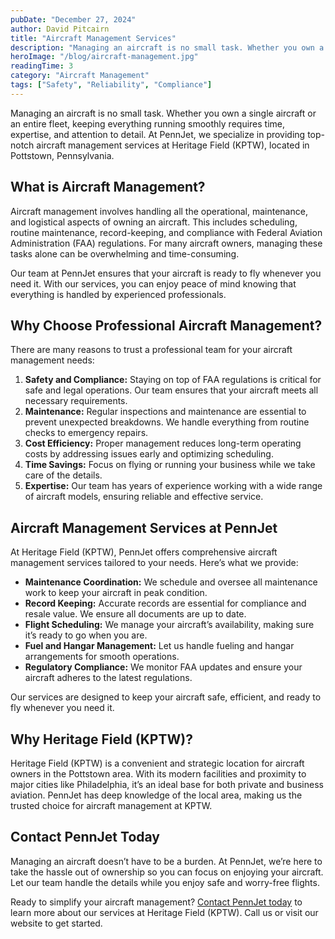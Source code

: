 ```yaml
---
pubDate: "December 27, 2024"
author: David Pitcairn
title: "Aircraft Management Services"
description: "Managing an aircraft is no small task. Whether you own a single aircraft or an entire fleet, keeping everything running smoothly requires time, expertise, and attention to detail. At PennJet, we specialize in providing top-notch aircraft management services at Heritage Field (KPTW), located in Pottstown, Pennsylvania."
heroImage: "/blog/aircraft-management.jpg"
readingTime: 3
category: "Aircraft Management"
tags: ["Safety", "Reliability", "Compliance"]
---
```


Managing an aircraft is no small task. Whether you own a single aircraft or an entire fleet, keeping everything running smoothly requires time, expertise, and attention to detail. At PennJet, we specialize in providing top-notch aircraft management services at Heritage Field (KPTW), located in Pottstown, Pennsylvania.

## What is Aircraft Management?

Aircraft management involves handling all the operational, maintenance, and logistical aspects of owning an aircraft. This includes scheduling, routine maintenance, record-keeping, and compliance with Federal Aviation Administration (FAA) regulations. For many aircraft owners, managing these tasks alone can be overwhelming and time-consuming.

Our team at PennJet ensures that your aircraft is ready to fly whenever you need it. With our services, you can enjoy peace of mind knowing that everything is handled by experienced professionals.

## Why Choose Professional Aircraft Management?

There are many reasons to trust a professional team for your aircraft management needs:

1. **Safety and Compliance:** Staying on top of FAA regulations is critical for safe and legal operations. Our team ensures that your aircraft meets all necessary requirements.
2. **Maintenance:** Regular inspections and maintenance are essential to prevent unexpected breakdowns. We handle everything from routine checks to emergency repairs.
3. **Cost Efficiency:** Proper management reduces long-term operating costs by addressing issues early and optimizing scheduling.
4. **Time Savings:** Focus on flying or running your business while we take care of the details.
5. **Expertise:** Our team has years of experience working with a wide range of aircraft models, ensuring reliable and effective service.

## Aircraft Management Services at PennJet

At Heritage Field (KPTW), PennJet offers comprehensive aircraft management services tailored to your needs. Here’s what we provide:

- **Maintenance Coordination:** We schedule and oversee all maintenance work to keep your aircraft in peak condition.
- **Record Keeping:** Accurate records are essential for compliance and resale value. We ensure all documents are up to date.
- **Flight Scheduling:** We manage your aircraft’s availability, making sure it’s ready to go when you are.
- **Fuel and Hangar Management:** Let us handle fueling and hangar arrangements for smooth operations.
- **Regulatory Compliance:** We monitor FAA updates and ensure your aircraft adheres to the latest regulations.

Our services are designed to keep your aircraft safe, efficient, and ready to fly whenever you need it.

## Why Heritage Field (KPTW)?

Heritage Field (KPTW) is a convenient and strategic location for aircraft owners in the Pottstown area. With its modern facilities and proximity to major cities like Philadelphia, it’s an ideal base for both private and business aviation. PennJet has deep knowledge of the local area, making us the trusted choice for aircraft management at KPTW.

## Contact PennJet Today

Managing an aircraft doesn’t have to be a burden. At PennJet, we’re here to take the hassle out of ownership so you can focus on enjoying your aircraft. Let our team handle the details while you enjoy safe and worry-free flights.

Ready to simplify your aircraft management? [Contact PennJet today](/#contact-us) to learn more about our services at Heritage Field (KPTW). Call us or visit our website to get started.
